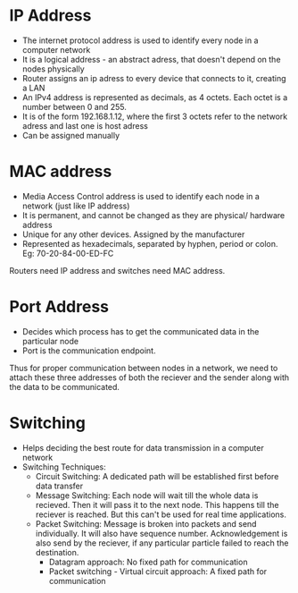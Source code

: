 # IP Address
 - The internet protocol address is used to identify every node in a computer network
 - It is a logical address - an abstract adress, that doesn't depend on the nodes physically
 - Router assigns an ip adress to every device that connects to it, creating a LAN
 - An IPv4 address is represented as decimals, as 4 octets. Each octet is a number between 0 and 255.
 - It is of the form 192.168.1.12, where the first 3 octets refer to the network adress and last one is host adress 
 - Can be assigned manually

# MAC address
 - Media Access Control address is used to identify each node in a network (just like IP address)
 - It is permanent, and cannot be changed as they are physical/ hardware address
 - Unique for any other devices. Assigned by the manufacturer
 - Represented as hexadecimals, separated by hyphen, period or colon. Eg: 70-20-84-00-ED-FC 

Routers need IP address and switches need MAC address.

# Port Address
- Decides which process has to get the communicated data in the particular node
- Port is the communication endpoint.

Thus for proper communication between nodes in a network, we need to attach these three addresses of both the reciever and the sender along with the data to be communicated. 

# Switching 
- Helps deciding the best route for data transmission in a computer network
- Switching Techniques:
  - Circuit Switching: A dedicated path will be established first before data transfer
  - Message Switching: Each node will wait till the whole data is recieved. Then it will pass it to the next node. This happens till the reciever is reached. But this can't be used for real time applications.
  - Packet Switching: Message is broken into packets and send individually. It will also have sequence number. Acknowledgement is also send by the reciever, if any particular particle failed to reach the destination.
      - Datagram approach: No fixed path for communication
      - Packet switching - Virtual circuit approach: A fixed path for communication